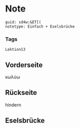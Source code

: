 # Note
```
guid: sd4w:&ET[(
notetype: Einfach + Eselsbrücke
```

### Tags
```
Lektion13
```

## Vorderseite
κωλύω

## Rückseite
hindern

## Eselsbrücke

